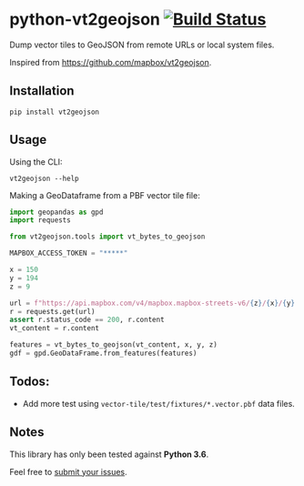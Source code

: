 # python-vt2geojson [![Build Status](https://travis-ci.org/Amyantis/python-vt2geojson.svg?branch=master)](https://travis-ci.org/Amyantis/python-vt2geojson)
Dump vector tiles to GeoJSON from remote URLs or local system files.

Inspired from https://github.com/mapbox/vt2geojson.

## Installation
```
pip install vt2geojson
```

## Usage
Using the CLI:
```
vt2geojson --help
```

Making a GeoDataframe from a PBF vector tile file:
```python
import geopandas as gpd
import requests

from vt2geojson.tools import vt_bytes_to_geojson

MAPBOX_ACCESS_TOKEN = "*****"

x = 150
y = 194
z = 9

url = f"https://api.mapbox.com/v4/mapbox.mapbox-streets-v6/{z}/{x}/{y}.vector.pbf?access_token={MAPBOX_ACCESS_TOKEN}"
r = requests.get(url)
assert r.status_code == 200, r.content
vt_content = r.content

features = vt_bytes_to_geojson(vt_content, x, y, z)
gdf = gpd.GeoDataFrame.from_features(features)
```

## Todos:
* Add more test using `vector-tile/test/fixtures/*.vector.pbf` data files.

## Notes
This library has only been tested against **Python 3.6**.

Feel free to [submit your issues](https://github.com/Amyantis/python-vt2geojson/issues).

